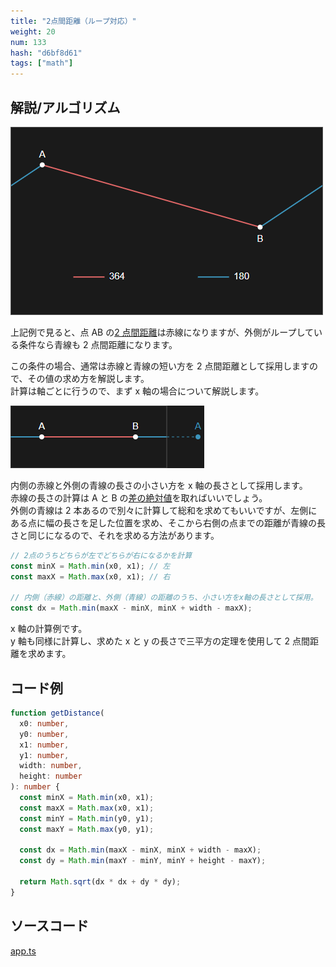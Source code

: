 ```yaml
---
title: "2点間距離（ループ対応）"
weight: 20
num: 133
hash: "d6bf8d61"
tags: ["math"]
---
```


## 解説/アルゴリズム

![](./static/images/d6bf8d61/0.png)

上記例で見ると、点 AB の[2 点間距離](/b98d6da4)は赤線になりますが、外側がループしている条件なら青線も 2 点間距離になります。

この条件の場合、通常は赤線と青線の短い方を 2 点間距離として採用しますので、その値の求め方を解説します。  
計算は軸ごとに行うので、まず x 軸の場合について解説します。

![](./static/images/d6bf8d61/1.png)

内側の赤線と外側の青線の長さの小さい方を x 軸の長さとして採用します。  
赤線の長さの計算は A と B の[差の絶対値](/b98d6da4)を取ればいいでしょう。  
外側の青線は 2 本あるので別々に計算して総和を求めてもいいですが、左側にある点に幅の長さを足した位置を求め、そこから右側の点までの距離が青線の長さと同じになるので、それを求める方法があります。

```typescript
// 2点のうちどちらが左でどちらが右になるかを計算
const minX = Math.min(x0, x1); // 左
const maxX = Math.max(x0, x1); // 右

// 内側（赤線）の距離と、外側（青線）の距離のうち、小さい方をx軸の長さとして採用。
const dx = Math.min(maxX - minX, minX + width - maxX);
```

x 軸の計算例です。  
y 軸も同様に計算し、求めた x と y の長さで三平方の定理を使用して 2 点間距離を求めます。

## コード例

```typescript
function getDistance(
  x0: number,
  y0: number,
  x1: number,
  y1: number,
  width: number,
  height: number
): number {
  const minX = Math.min(x0, x1);
  const maxX = Math.max(x0, x1);
  const minY = Math.min(y0, y1);
  const maxY = Math.max(y0, y1);

  const dx = Math.min(maxX - minX, minX + width - maxX);
  const dy = Math.min(maxY - minY, minY + height - maxY);

  return Math.sqrt(dx * dx + dy * dy);
}
```

## ソースコード

[app.ts](./static/code/d6bf8d61/app.ts)
